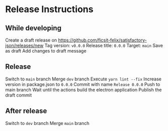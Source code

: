 # Release Instructions

## While developing
Create a draft release on https://github.com/ficsit-felix/satisfactory-json/releases/new
Tag version: `v0.0.0`
Release title: `0.0.0`
Target: `main`
Save as draft
Add changes to draft message

## Release
Switch to `main` branch
Merge `dev` branch
Execute `yarn lint --fix`
Increase version in package.json to `0.0.0`
Commit with name `Release 0.0.0`
Push to main branch
Wait until the actions build the electron application
Publish the draft commit

## After release
Switch to `dev` branch
Merge `main` branch